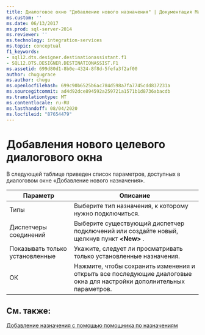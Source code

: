 ```yaml
---
title: Диалоговое окно "Добавление нового назначения" | Документация Майкрософт
ms.custom: ''
ms.date: 06/13/2017
ms.prod: sql-server-2014
ms.reviewer: ''
ms.technology: integration-services
ms.topic: conceptual
f1_keywords:
- sql12.dts.designer.destinationassistant.f1
- SQL12.DTS.DESIGNER.DESTINATIONASSIST.F1
ms.assetid: 699d80d1-8b0e-4324-8f8d-5fefa3f2af00
author: chugugrace
ms.author: chugu
ms.openlocfilehash: 699c90b6525b6ac784d598a7fa7745cdd837231a
ms.sourcegitcommit: ad4d92dce894592a259721a1571b1d8736abacdb
ms.translationtype: MT
ms.contentlocale: ru-RU
ms.lasthandoff: 08/04/2020
ms.locfileid: "87654479"
---
```

# <a name="add-new-destination-dialog-box"></a>Добавления нового целевого диалогового окна
  В следующей таблице приведен список параметров, доступных в диалоговом окне «Добавление нового назначения».  
  
|Параметр|Описание|  
|------------|-----------------|  
|Типы|Выберите тип назначения, к которому нужно подключиться.|  
|Диспетчеры соединений|Выберите существующий диспетчер подключений или создайте новый, щелкнув пункт **\<New>** .|  
|Показывать только установленные|Укажите, следует ли просматривать только установленные назначения.|  
|OK|Нажмите, чтобы сохранить изменения и открыть все последующие диалоговые окна для настройки дополнительных параметров.|  
  
## <a name="see-also"></a>См. также:  
 [Добавление назначения с помощью помощника по назначениям](data-flow/destination-assistant.md)  
  
  
